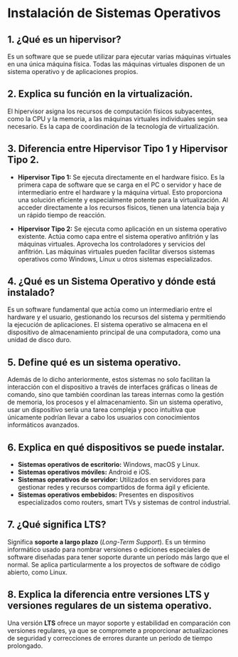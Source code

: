 # Instalación de Sistemas Operativos

## 1. ¿Qué es un hipervisor?

Es un software que se puede utilizar para ejecutar varias máquinas virtuales en una única máquina física. Todas las máquinas virtuales disponen de un sistema operativo y de aplicaciones propios.

## 2. Explica su función en la virtualización.

El hipervisor asigna los recursos de computación físicos subyacentes, como la CPU y la memoria, a las máquinas virtuales individuales según sea necesario. Es la capa de coordinación de la tecnología de virtualización.

## 3. Diferencia entre Hipervisor Tipo 1 y Hipervisor Tipo 2.

- **Hipervisor Tipo 1:** Se ejecuta directamente en el hardware físico. Es la primera capa de software que se carga en el PC o servidor y hace de intermediario entre el hardware y la máquina virtual. Esto proporciona una solución eficiente y especialmente potente para la virtualización. Al acceder directamente a los recursos físicos, tienen una latencia baja y un rápido tiempo de reacción.

- **Hipervisor Tipo 2:** Se ejecuta como aplicación en un sistema operativo existente. Actúa como capa entre el sistema operativo anfitrión y las máquinas virtuales. Aprovecha los controladores y servicios del anfitrión. Las máquinas virtuales pueden facilitar diversos sistemas operativos como Windows, Linux u otros sistemas especializados.

## 4. ¿Qué es un Sistema Operativo y dónde está instalado?

Es un software fundamental que actúa como un intermediario entre el hardware y el usuario, gestionando los recursos del sistema y permitiendo la ejecución de aplicaciones. El sistema operativo se almacena en el dispositivo de almacenamiento principal de una computadora, como una unidad de disco duro.

## 5. Define qué es un sistema operativo.

Además de lo dicho anteriormente, estos sistemas no solo facilitan la interacción con el dispositivo a través de interfaces gráficas o líneas de comando, sino que también coordinan las tareas internas como la gestión de memoria, los procesos y el almacenamiento. Sin un sistema operativo, usar un dispositivo sería una tarea compleja y poco intuitiva que únicamente podrían llevar a cabo los usuarios con conocimientos informáticos avanzados.

## 6. Explica en qué dispositivos se puede instalar.

- **Sistemas operativos de escritorio:** Windows, macOS y Linux.  
- **Sistemas operativos móviles:** Android e iOS.  
- **Sistemas operativos de servidor:** Utilizados en servidores para gestionar redes y recursos compartidos de forma ágil y eficiente.  
- **Sistemas operativos embebidos:** Presentes en dispositivos especializados como routers, smart TVs y sistemas de control industrial.  

## 7. ¿Qué significa LTS?

Significa **soporte a largo plazo** (*Long-Term Support*). Es un término informático usado para nombrar versiones o ediciones especiales de software diseñadas para tener soporte durante un período más largo que el normal. Se aplica particularmente a los proyectos de software de código abierto, como Linux.

## 8. Explica la diferencia entre versiones LTS y versiones regulares de un sistema operativo.

Una versión **LTS** ofrece un mayor soporte y estabilidad en comparación con versiones regulares, ya que se compromete a proporcionar actualizaciones de seguridad y correcciones de errores durante un período de tiempo prolongado.
